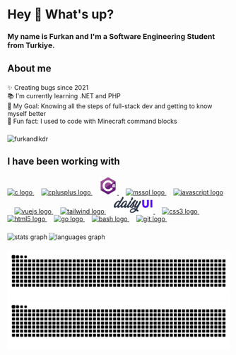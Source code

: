 <h1 align="left">Hey 👋 What's up?</h1>

###

<h3 align="left">My name is Furkan and I'm a Software Engineering Student from Turkiye.</h3>

###

<h2 align="left">About me</h2>

###

<p align="left">✨ Creating bugs since 2021<br>📚 I'm currently learning .NET and PHP <br>🎯 My Goal: Knowing all the steps of full-stack dev and getting to know myself better<br>🎲 Fun fact: I used to code with Minecraft command blocks</p>

###

<p align="left"> <img src="https://komarev.com/ghpvc/?username=furkandlkdr&label=Profile%20views&color=0e75b6&style=flat" alt="furkandlkdr" /> </p>

###

<h2 align="left">I have been working with</h2>

###

<div align="left">
  <a href="https://en.wikipedia.org/wiki/C_(programming_language)" target="_blank">
    <img src="https://cdn.jsdelivr.net/gh/devicons/devicon/icons/c/c-original.svg" height="40" alt="c logo" />
  </a>
  <img width="12" />
  
  <a href="https://en.wikipedia.org/wiki/C%2B%2B" target="_blank">
    <img src="https://cdn.jsdelivr.net/gh/devicons/devicon/icons/cplusplus/cplusplus-original.svg" height="40" alt="cplusplus logo" />
  </a>
  <img width="12" />
  
  <a href="https://learn.microsoft.com/en-us/dotnet/csharp/" target="_blank">
    <img src="https://raw.githubusercontent.com/devicons/devicon/master/icons/csharp/csharp-original.svg" height="40" alt="cs logo" />
  </a>
  <img width="12" />
    
  <a href="https://www.microsoft.com/en-us/sql-server" target="_blank">
    <img src="https://www.svgrepo.com/show/303229/microsoft-sql-server-logo.svg" height="40" alt="mssql logo" />
  </a>
  <img width="12" />
  
  <a href="https://developer.mozilla.org/en-US/docs/Web/JavaScript" target="_blank">
    <img src="https://cdn.jsdelivr.net/gh/devicons/devicon/icons/javascript/javascript-original.svg" height="40" alt="javascript logo" />
  </a>
  <img width="12" />
    
  <a href="https://vuejs.org/" target="_blank">
    <img src="https://cdn.jsdelivr.net/gh/devicons/devicon/icons/vuejs/vuejs-original.svg" height="40" alt="vuejs logo" />
  </a>
  <img width="12" />
  
  <a href="https://tailwindcss.com/" target="_blank">
    <img src="https://www.vectorlogo.zone/logos/tailwindcss/tailwindcss-icon.svg" height="40" alt="tailwind logo" />
  </a>
  <img width="12" />
  
  <a href="https://daisyui.com/" target="_blank">
    <img src="https://raw.githubusercontent.com/saadeghi/files/main/daisyui/logo.svg" height="40" alt="daisyUI logo" />
  </a>
  <img width="12" />
  
  <a href="https://developer.mozilla.org/en-US/docs/Web/CSS" target="_blank">
    <img src="https://cdn.jsdelivr.net/gh/devicons/devicon/icons/css3/css3-original.svg" height="40" alt="css3 logo" />
  </a>
  <img width="12" />
  
  <a href="https://developer.mozilla.org/en-US/docs/Web/HTML" target="_blank">
    <img src="https://cdn.jsdelivr.net/gh/devicons/devicon/icons/html5/html5-original.svg" height="40" alt="html5 logo" />
  </a>
  <img width="12" />

  <a href="https://go.dev/" target="_blank">
    <img src="https://cdn.jsdelivr.net/gh/devicons/devicon/icons/go/go-original.svg" height="40" alt="go logo" />
  </a>
  <img width="12" />
  
  <a href="https://www.gnu.org/software/bash/" target="_blank">
    <img src="https://cdn.jsdelivr.net/gh/devicons/devicon/icons/bash/bash-original.svg" height="40" alt="bash logo" />
  </a>
  <img width="12" />
  
  <a href="https://git-scm.com/" target="_blank">
    <img src="https://www.vectorlogo.zone/logos/git-scm/git-scm-icon.svg" height="40" alt="git logo" />
  </a>
  <img width="12" />
</div>

###

<div align="left">
  <img align="center" src="https://github-readme-stats.vercel.app/api?username=furkandlkdr&theme=tokyonight&hide_border=false&include_all_commits=true&count_private=false&order=1" height="150" alt="stats graph"  />
  <img align="center" src="https://github-readme-stats.vercel.app/api/top-langs?username=furkandlkdr&theme=tokyonight&hide_border=false&include_all_commits=true&count_private=false&layout=compact&order=2" height="150" alt="languages graph"  />
</div>

###
![Snake Animation](https://raw.githubusercontent.com/furkandlkdr/furkandlkdr/output/github-contribution-grid-snake-dark.svg#gh-dark-mode-only)
![Snake Animation](https://raw.githubusercontent.com/furkandlkdr/furkandlkdr/output/github-contribution-grid-snake.svg#gh-light-mode-only)
###
